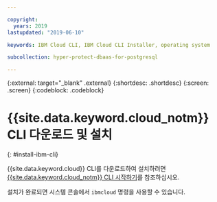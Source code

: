 ```yaml
---

copyright:
  years: 2019
lastupdated: "2019-06-10"

keywords: IBM Cloud CLI, IBM Cloud CLI Installer, operating system

subcollection: hyper-protect-dbaas-for-postgresql

---
```


{:external: target="_blank" .external}
{:shortdesc: .shortdesc}
{:screen: .screen}
{:codeblock: .codeblock}


# {{site.data.keyword.cloud_notm}} CLI 다운로드 및 설치
{: #install-ibm-cli}

{{site.data.keyword.cloud}} CLI를 다운로드하여 설치하려면 [{{site.data.keyword.cloud_notm}} CLI 시작하기](/docs/cli?topic=cloud-cli-getting-started)를 참조하십시오.

설치가 완료되면 시스템 콘솔에서 `ibmcloud` 명령을 사용할 수 있습니다.
